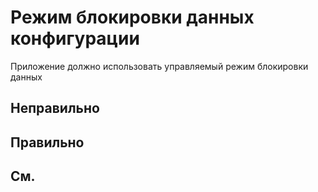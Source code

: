 # Режим блокировки данных конфигурации

Приложение должно использовать управляемый режим блокировки данных


## Неправильно

## Правильно

## См.

